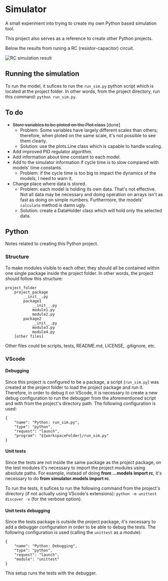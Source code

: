 # Simulator

A small experiment into trying to create my own Python based simulation tool.

This project also serves as a reference to create other Python projects.

Below the results from runing a RC (resistor-capacitor) circuit.

![RC simulation result](https://i.ibb.co/ZxfYqf8/rc-simulation-run.png)

## Running the simulation

To run the model, it sufices to run the `run_sim.py` python script which is located at the project folder. In other words, from the project directory, run this command: `python run_sim.py`.

## To do

- <span style="text-decoration: line-through">Store variables to be ploted on the Plot class</span> [done]
    - Problem: Some variables have largely different scales than others; therefore, when ploted on the same scale, it's not possible to see them clearly.
    - Solution: use the plots.Line class which is capable to handle scaling.
- Add improved PID regulator algorithm.
- Add information about time constant to each model.
- Add to the simulator information if cycle time is to slow compared with models' time constants.
    - Problem: if the cycle time is too big to impact the dynamics of the models, I need to warn it.
- Change place where data is stored.
    - Problem: each model is holding its own data. That's not effective. Not all data may be necessary and doing operation on arrays isn't as fast as doing on simple numbers. Furthermore, the models' `calculate` method is damn ugly.
    - Solution: create a DataHolder class which will hold only the selected data.


## Python

Notes related to creating this Python project.

### Structure

To make modules visible to each other, they should all be contained within one single package inside the project folder. In other words, the project should follow this structure:

    project_folder
        project_package
            __init__.py
            package1
                __init__.py
                module1.py
                module2.py
            package2
                __init__.py
                module3.py
                module4.py
        [other files]

Other files could be scripts, tests, README.md, LICENSE, .gitignore, etc.

### VScode

#### Debugging

Since this project is configured to be a package, a script (`run_sim.py`) was created at the project folder to load the project package and run it. Therefore, in order to debug it on VScode, it is necessary to create a new debug configuration to run the debugger from the aforementioned script and with from the project's directory path. The following configuration is used:

    {
        "name": "Python: run_sim.py",
        "type": "python",
        "request": "launch",
        "program": "${workspaceFolder}/run_sim.py"
    }

#### Unit tests

Since the tests are not inside the same package as the project package, on the test modules it's necessary to import the project modules using absolute paths. For example, instead of doing **from ...models import rc**, it's necessary to do **from simulator.models import rc**.

To run the tests, it sufices to run the following command from the project's directory (if not actually using VScode's extensions): `python -m unittest discover -v` (for the verbose option).

#### Unit tests debugging

Since the tests package is outside the project package, it's necessary to add a debugger configuration in order to be able to debug the tests. The following configuration is used (calling the `unittest` as a module):

    {
        "name": "Python: Debugging",
        "type": "python",
        "request": "launch",
        "module": "unittest"
    }

This setup runs the tests with the debugger.